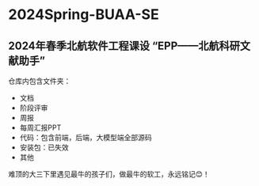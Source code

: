 # 2024Spring-BUAA-SE
## 2024年春季北航软件工程课设 “EPP——北航科研文献助手”
仓库内包含文件夹：

* 文档
* 阶段评审
* 周报
* 每周汇报PPT
* 代码：包含前端，后端，大模型端全部源码
* 安装包：已失效
* 其他

难顶的大三下里遇见最牛的孩子们，做最牛的软工，永远铭记😊！
